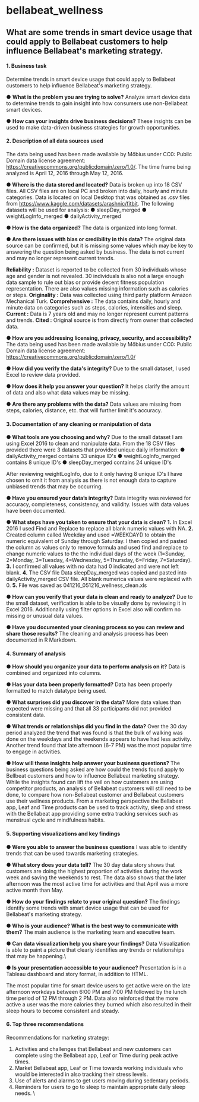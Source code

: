 # bellabeat_wellness

## What are some trends in smart device usage that could apply to Bellabeat customers to help influence Bellabeat's marketing strategy.


#### **1. Business task** 
Determine trends in smart device usage that could apply to Bellabeat customers to help influence Bellabeat's marketing strategy.

● **What is the problem you are trying to solve?** 
Analyze smart device data to determine trends to gain insight into how consumers use non-Bellabeat smart devices.

● **How can your insights drive business decisions?** 
These insights can be used to make data-driven business strategies for growth opportunities.


#### **2. Description of all data sources used** 
The data being used has been made available by Möbius under CC0: Public Domain data license agreement: <https://creativecommons.org/publicdomain/zero/1.0/>. The time frame being analyzed is April 12, 2016 through May 12, 2016.

**● Where is the data stored and located?** 
Data is broken up into 18 CSV files. All CSV files are on local PC and broken into daily, hourly and minute categories. Data is located on local Desktop that was obtained as .csv files from <https://www.kaggle.com/datasets/arashnic/fitbit>.
The following datasets will be used for analysis:
● sleepDay_merged
● weightLogInfo_merged
● dailyActivity_merged

**● How is the data organized?** 
The data is organized into long format.

**● Are there issues with bias or credibility in this data?** 
The original data source can be confirmed, but it is missing some values which may be key to answering the question being asked by business. The data is not current and may no longer represent current trends.

**Reliability :** Dataset is reported to be collected from 30 individuals whose age and gender is not revealed. 30 individuals is also not a large enough data sample to rule out bias or provide decent fitness population representation. There are also values missing information such as calories or steps.
**Originality :** Data was collected using third party platform Amazon Mechanical Turk.
**Comprehensive :** The data contains daily, hourly and minute data on categories such as steps, calories, intensities and sleep.
**Current :** Data is 7 years old and may no longer represent current patterns and trends.
**Cited :** Original source is from directly from owner that collected data.

**● How are you addressing licensing, privacy, security, and accessibility?** 
The data being used has been made available by Möbius under CC0: Public Domain data license agreement: <https://creativecommons.org/publicdomain/zero/1.0/> 

**● How did you verify the data's integrity?** 
Due to the small dataset, I used Excel to review data provided.

**● How does it help you answer your question?** 
It helps clarify the amount of data and also what data values may be missing.

**● Are there any problems with the data?** 
Data values are missing from steps, calories, distance, etc. that will further limit it's accuracy.


#### **3. Documentation of any cleaning or manipulation of data** 
**● What tools are you choosing and why?** 
Due to the small dataset I am using Excel 2016 to clean and manipulate data. From the 18 CSV files provided there were 3 datasets that provided unique daily information:
● dailyActivity_merged contains 33 unique ID's 
● weightLogInfo_merged contains 8 unique ID's 
● sleepDay_merged contains 24 unique ID's 

After reviewing weightLogInfo, due to it only having 8 unique ID's I have chosen to omit it from analysis as there is not enough data to capture unbiased trends that may be occurring.

**● Have you ensured your data’s integrity?** 
Data integrity was reviewed for accuracy, completeness, consistency, and validity. Issues with data values have been documented.

**● What steps have you taken to ensure that your data is clean?** 
**1.** In Excel 2016 I used Find and Replace to replace all blank numeric values with NA.
**2.** Created column called Weekday and used =WEEKDAY() to obtain the numeric equivalent of Sunday through Saturday. I then copied and pasted the column as values only to remove formula and used find and replace to change numeric values to the the individual days of the week (1=Sunday, 2=Monday, 3=Tuesday, 4=Wednesday, 5=Thursday, 6=Friday, 7=Saturday).
**3.** I confirmed all values with no data had 0 indicated and were not left blank.
**4.** The CSV file Data sleepDay_merged was copied and pasted into dailyActivity_merged CSV file. All blank numerica values were replaced with 0.
**5.** File was saved as 041216_051216_wellness_clean.xls

**● How can you verify that your data is clean and ready to analyze?** 
Due to the small dataset, verification is able to be visually done by reviewing it in Excel 2016. Additionally using filter options in Excel also will confirm no missing or unusual data values.

**● Have you documented your cleaning process so you can review and share those results?** 
The cleaning and analysis process has been documented in R Markdown.


#### **4. Summary of analysis** 
**● How should you organize your data to perform analysis on it?** 
Data is combined and organized into columns.

**● Has your data been properly formatted?** 
Data has been properly formatted to match datatype being used.

**● What surprises did you discover in the data?** 
More data values than expected were missing and that all 33 participants did not provided consistent data.

**● What trends or relationships did you find in the data?** 
Over the 30 day period analyzed the trend that was found is that the bulk of walking was done on the weekdays and the weekends appears to have had less activity. Another trend found that late afternoon (6-7 PM) was the most popular time to engage in activities.

**● How will these insights help answer your business questions?**
The business questions being asked are how could the trends found apply to Bellbeat customers and how to influence Bellabeat marketing strategy. While the insights found can lift the veil on how customers are using competitor products, an analysis of Bellabeat customers will still need to be done, to compare how non-Bellabeat customer and Bellabeat customers use their wellness products. From a marketing perspective the Bellabeat app, Leaf and Time products can be used to track activity, sleep and stress with the Bellabeat app providing some extra tracking services such as menstrual cycle and mindfulness habits.


#### **5. Supporting visualizations and key findings** 
**● Were you able to answer the business questions** 
I was able to identify trends that can be used towards marketing strategies.

**● What story does your data tell?** 
The 30 day data story shows that customers are doing the highest proportion of activities during the work week and saving the weekends to rest. The data also shows that the later afternoon was the most active time for activities and that April was a more active month than May.

**● How do your findings relate to your original question?** 
The findings identify some trends with smart device usage that can be used for Bellabeat's marketing strategy.

**● Who is your audience? What is the best way to communicate with them?** 
The main audience is the marketing team and executive team.

**● Can data visualization help you share your findings?** 
Data Visualization is able to paint a picture that clearly identifies any trends or relationships that may be happening.\

**● Is your presentation accessible to your audience?** 
Presentation is in a Tableau dashboard and story format, in addition to HTML.


The most popular time for smart device users to get active were on the late afternoon workdays between 6:00 PM and 7:00 PM followed by the lunch time period of 12 PM through 2 PM. Data also reinforced that the more active a user was the more calories they burned which also resulted in their sleep hours to become consistent and steady.


#### **6. Top three recommendations** 
Recommendations for marketing strategy:
1. Activities and challenges that Bellabeat and new customers can complete using the Bellabeat app, Leaf or Time during peak active times.
2. Market Bellabeat app, Leaf or Time towards working individuals who would be interested in also tracking their stress levels.
3. Use of alerts and alarms to get users moving during sedentary periods.
4. Reminders for users to go to sleep to maintain appropriate daily sleep needs.
\
